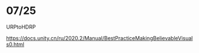 # 07/25

URPtoHDRP

https://docs.unity.cn/ru/2020.2/Manual/BestPracticeMakingBelievableVisuals0.html
